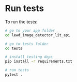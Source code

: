 # Run tests

To run the tests:

```bash
# go to your app folder
cd lewd_image_detector_lit_api

# go to tests folder
cd tests

# install testing deps
pip install -r requirements.txt

# run tests
pytest .
```
